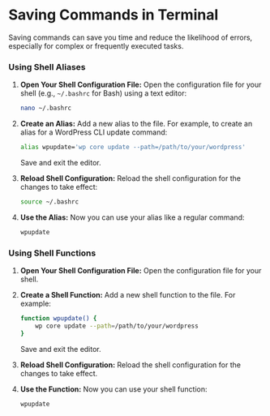 # Saving Commands in Terminal

Saving commands can save you time and reduce the likelihood of errors, especially for complex or frequently executed tasks.

### Using Shell Aliases

1. **Open Your Shell Configuration File:**
   Open the configuration file for your shell (e.g., `~/.bashrc` for Bash) using a text editor:

   ```bash
   nano ~/.bashrc
   ```

2. **Create an Alias:**
   Add a new alias to the file. For example, to create an alias for a WordPress CLI update command:

   ```bash
   alias wpupdate='wp core update --path=/path/to/your/wordpress'
   ```

   Save and exit the editor.

3. **Reload Shell Configuration:**
   Reload the shell configuration for the changes to take effect:

   ```bash
   source ~/.bashrc
   ```

4. **Use the Alias:**
   Now you can use your alias like a regular command:

   ```bash
   wpupdate
   ```

### Using Shell Functions

1. **Open Your Shell Configuration File:**
   Open the configuration file for your shell.

2. **Create a Shell Function:**
   Add a new shell function to the file. For example:

   ```bash
   function wpupdate() {
       wp core update --path=/path/to/your/wordpress
   }
   ```

   Save and exit the editor.

3. **Reload Shell Configuration:**
   Reload the shell configuration for the changes to take effect.

4. **Use the Function:**
   Now you can use your shell function:

   ```bash
   wpupdate
   ```